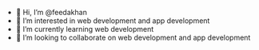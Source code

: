 - 👋 Hi, I’m @feedakhan
- 👀 I’m interested in web development and app development
- 🌱 I’m currently learning web development
- 💞️ I’m looking to collaborate on web development and app development


<!---
feedakhan/feedakhan is a ✨ special ✨ repository because its `README.md` (this file) appears on your GitHub profile.
You can click the Preview link to take a look at your changes.
--->
